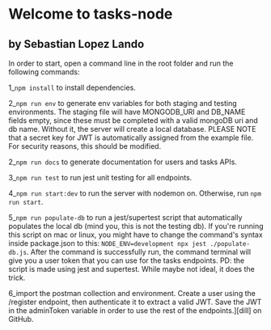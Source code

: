 # Welcome to tasks-node

## by Sebastian Lopez Lando

In order to start, open a command line in the root folder and run the following commands:

1\_`npm install` to install dependencies.

2\_`npm run env` to generate env variables for both staging and testing environments. The staging file will have MONGODB_URI and DB_NAME fields empty, since these must be completed with a valid mongoDB uri and db name. Without it, the server will create a local database. PLEASE NOTE that a secret key for JWT is automatically assigned from the example file. For security reasons, this should be modified.

2\_`npm run docs` to generate documentation for users and tasks APIs.

3\_`npm run test` to run jest unit testing for all endpoints.

4\_`npm run start:dev` to run the server with nodemon on. Otherwise, run `npm run start`.

5\_`npm run populate-db` to run a jest/supertest script that automatically populates the local db (mind you, this is not the testing db). If you're running this script on mac or linux, you might have to change the command's syntax inside package.json to this: `NODE_ENV=development npx jest ./populate-db.js`. After the command is successfully run, the command terminal will give you a user token that you can use for the tasks endpoints. PD: the script is made using jest and supertest. While maybe not ideal, it does the trick.

6_import the postman collection and environment. Create a user using the /register endpoint, then authenticate it to extract a valid JWT. Save the JWT in the adminToken variable in order to use the rest of the endpoints.][dill]
on GitHub.
